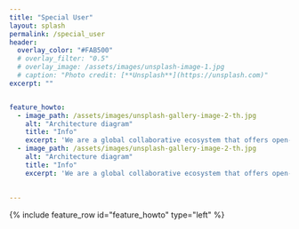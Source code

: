 ```yaml
---
title: "Special User"
layout: splash
permalink: /special_user
header:
  overlay_color: "#FAB500"
  # overlay_filter: "0.5"
  # overlay_image: /assets/images/unsplash-image-1.jpg
  # caption: "Photo credit: [**Unsplash**](https://unsplash.com)"
excerpt: ""


feature_howto:
  - image_path: /assets/images/unsplash-gallery-image-2-th.jpg
    alt: "Architecture diagram"
    title: "Info"
    excerpt: 'We are a global collaborative ecosystem that offers open-source satellite and terrestrial communication solutions and use case specific services.'
  - image_path: /assets/images/unsplash-gallery-image-2-th.jpg
    alt: "Architecture diagram"
    title: "Info"
    excerpt: 'We are a global collaborative ecosystem that offers open-source satellite and terrestrial communication solutions and use case specific services.'
 
 
---
```


{% include feature_row id="feature_howto" type="left" %}
